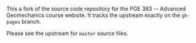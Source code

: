 This a fork of the source code repository for the PGE 383 -- Advanced Geomechanics course website.  It tracks the upstream exactly on the `gh-pages` branch.

Please see the upstream for `master` source files.
